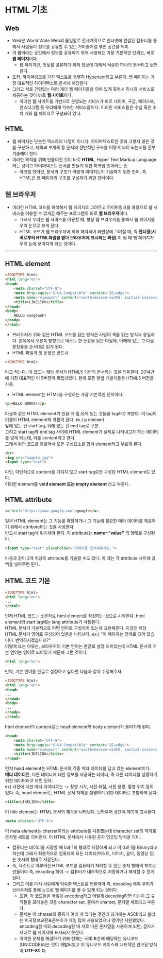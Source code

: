 # HTML 기초

## Web
- Web은 World Wide Web의 줄임말로 전세계적으로 인터넷에 연결된 컴퓨터를 통해서 사람들이 정보를 공유할 수 있는 거미줄처럼 엮인 공간을 의미.
- 이 웹이라는 공간에서 정보를 공유하기 위해 사용되는 가장 기본적인 단위는, 바로 **웹 페이지**이다.
  - 웹 페이지란, 정보를 공유하기 위해 정보에 대해서 서술한 하나의 문서라고 보면 된다.
- 또한, 하이퍼링크를 가진 텍스트를 특별히 Hypertext라고 부른다. 웹 페이지는 가장 대표적인 하이퍼텍스트 문서에 해당한다.
- 그리고 서로 관련있는 여러 개의 웹 페이지들을 의미 있게 묶어서 하나의 서비스로 제공하는 것이 바로 **웹 사이트**이다. 
  - 이러한 웹 사이트를 기반으로 운영되는 서비스가 바로 네이버, 구글, 페이스북, 인스타그램 등 우리에게 익숙한 서비스들이다. 이러한 서비스들은 수십 혹은 수백 개의 웹 페이지로 구성되어 있다.

## HTML
- 웹 페이지는 단순한 텍스트의 나열이 아니다. 하이퍼텍스트인 것과 그렇지 않은 것을 구분하고, 제목과 부제목 등 문서의 전반적인 구조를 어떻게 짜야 되는지를 전부 기술해야 한다.
- 이러한 목적을 위해 만들어진 것이 바로 **HTML**, Hyper Text Markup Language라는 것이고 하이퍼텍스트 문서를 만들기 위한 마크업 언어라는 뜻.
  - 마크업 언어란, 문서의 구조가 어떻게 짜여지는지 기술하기 위한 언어. 즉 HTML은 웹 페이지의 구조를 구성하기 위한 언어이다. 


## 웹 브라우저
- 이러한 HTML 코드를 해석해서 웹 페이지로 그려주고 하이퍼링크를 바탕으로 웹 서비스를 이용할 수 있게끔 해주는 프로그램이 바로 **웹 브라우저**이다.
  - 그래서 우리는 웹 서비스를 이용할 때, 항상 웹 브라우저를 통해서 웹 페이지를 우리 눈으로 보게 된다. 
  - HTML 코드가 웹 브라우저에 의해 해석되어 화면상에 그려질 때, 즉 **렌더링(서버로부터 HTML파일을 받아 브라우저에 표시되는 과정)** 이 될 때 웹 페이지가 우리 눈에 보여지게 되는 것이다.  

* * *

## HTML element
```html
<!DOCTYPE html>
<html lang="en">
<head>
    <meta charset="UTF-8">
    <meta http-equiv="X-UA-Compatible" content="IE=edge">
    <meta name="viewport" content="width=device-width, initial-scale=1.0">
    <title>LIKELION</title>
</head>
<body>
    HELLO sangbaek!
</body>
</html>
```

- 브라우저가 위와 같은 HTML 코드를 읽는 방식은 사람이 책을 읽는 방식과 동일하다. 왼쪽에서 오른쪽 방향으로 텍스트 한 문장을 읽은 다음에, 아래에 있는 그 다음 문장들을 순서대로 읽게 된다.
- HTML 파일의 첫 문장은 반드시 
```html
<!DOCTYPE html>
```
라고 적는다. 이 코드는 해당 문서가 HTML5 기반의 문서라는 것을 의미한다. 2014년에 가장 대표적인 이 5버전이 확립되었다. 현재 모든 현업 개발자들은 HTML5 버전을 사용.

- HTML element는 HTML을 구성하는 가장 기본적인 단위이다. 
```html
<p>HELLO WORKS!</p>
```
다음과 같은 HTML element가 있을 때 앞,뒤에 있는 것들을 tag라고 부른다. 이 tag의 이름이 HTML element의 이름이 된다. ex.) p element  
앞에 있는 건 start tag, 뒤에 있는 건 end tag로 구분.  
그리고 start tag와 end tag 사이에 HTML element가 실제로 나타내고자 하는 데이터를 넣게 되는데, 이를 content라고 한다.  
그래서 위의 코드를 통틀어서 모든 구성요소를 합쳐 element라고 부르게 된다.
```html
<br>
<img src="sample.jpg">
<input type="text">
```
다만, 이런식으로 content를 가지지 않고 start tag로만 구성된 HTML element도 있다.  
이러한 element를 **void element 또는 empty element** 라고 부른다. 

## HTML attribute
```html
<a href="https://www.google.com">google</a>
```
일부 HTML element는 그 기능을 확장하거나 그 기능에 필요한 메타 데이터를 제공하기 위해서 attribute라는 것을 사용한다.  
반드시 start tag에 위치해야 한다. 이 attribute는 **name="value"** 의 형태로 구성된다.
```html
<input type="text" placeholder="아이디를 입력해주세요.">
```
다음과 같이 2개 이상의 attribute를 기술할 수도 있다. 이 떄는 각 attribute 사이에 공백을 넣어주면 된다.

## HTML 코드 기본
```html
<!DOCTYPE html>
<html lang="en">
...
</html>
```
먼저 HTML 코드는 소문자로 html element를 작성하는 것으로 시작한다. html element의 start tag에는 lang attribute가 사용된다.  
HTML 문서가 기본적으로 어떤 언어로 구성되어 있는지 표현해준다. 지금은 해당 HTML 문서가 영어로 구성되어 있음을 나타낸다. ex.) "이 페이지는 영어로 되어 있습니다. 번역하시겠습니까?"  
이렇게 뜨는 이유는, 브라우저의 기본 언어는 한글로 설정 되어있는데 HTML 문서의 기본 언어는 영어로 되어있기 때문에 그런 것이다. 
```html
<html lang="ko">
```
만약, 기본 언어를 한글로 설정하고 싶다면 다음과 같이 수정해주자.

```html
<!DOCTYPE html>
<html lang="en">
<head>
...
</head>
<body>
...
</body>
</html>
```
html element의 content로는 head element와 body element가 들어가게 된다. 

```html
<head>
    <meta charset="UTF-8">
    <meta http-equiv="X-UA-Compatible" content="IE=edge">
    <meta name="viewport" content="width=device-width, initial-scale=1.0">
    <title>LIKELION</title>
</head>
```
먼저 head element는 HTML 문서의 각종 메타 데이터를 담고 있는 element이다.  
**메타 데이터**란, 다른 데이터에 대한 정보를 제공하는 데이터, 즉 다른 데이터를 설명하기 위한 데이터라고 보면 된다.  
ex) 사진에 대한 메타 데이터로는 -> 촬영 시각, 사진 화질, 사진 용량, 촬영 위치 등이 있다. 
즉, head element는 HTML 문서 자체를 설명하기 위한 데이터르 포함하게 된다. 

```html
<title>LIKELION</title>
```
이 title element는 HTML 문서의 제목을 나타낸다. 브라우저 상단에 제목이 표시된다. 

```html
<meta charset="UTF-8">
```
이 meta element는 charset이라는 attribute를 사용했는데 character set의 약자로 문자열 세트를 의미한다. 이 HTML 문서에서 사용된 문자 인코딩 방식을 의미.
- 컴퓨터는 데이터를 저장할 때 0과 1의 형태로 저장하게 되고 이 0과 1을 Binary라고 하는데 그래서 최종적으로 컴퓨터의 모든 데이터(텍스트, 이미지, 음악, 동영상 등)는 숫자의 형태로 저장된다.
- 즉, 텍스트로 이루어진 HTML 코드를 컴퓨터가 처리할 수 있는 숫자 형태의 부호로 만들어야 즉, encoding 해야 -> 컴퓨터가 내부적으로 저장하거나 해석할 수 있게 된다. 
- 그리고 이를 다시 사람에게 익숙한 텍스트로 변환해야 즉, decoding 해야 우리가 브라우저를 통해 눈으로 웹 페이지를 볼 수 있게 되는 것이다.
  - 또한, 각 코드들을 어떻게 encoding하고 어떻게 decoding하면 되는지 그 규칙들을 모아놓은 것을 character set, 줄여서 charset, 문자열 세트라고 부른다.
  - 문제는 이 charset의 종류가 여러 개 있다는 것인데 과거에는 ASCII라고 불리는 미국정보교환표준부호가 제일 많이 사용되었으나 영어만 지원했었다. encoding할 때와 decoding할 때 서로 다른 문자열을 사용하게 되면, 글자가 제대로 웹 페이지에 표시되지 못한다.
  - 이러한 문제를 해결하기 위해 현재는 국제 표준에 해당하는 유니코드(UNICODE)라는 것이 개발되었고 이 유니코드 베이스의 대표적인 인코딩 방식이 **UTF-8**이다.  
